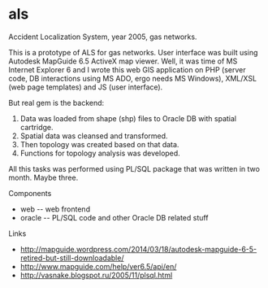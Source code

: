als
===

Accident Localization System, year 2005, gas networks.

This is a prototype of ALS for gas networks.
User interface was built using Autodesk MapGuide 6.5 ActiveX map viewer.
Well, it was time of MS Internet Explorer 6 and I wrote this web GIS application on
PHP (server code, DB interactions using MS ADO, ergo needs MS Windows),
XML/XSL (web page templates) and JS (user interface).

But real gem is the backend:

1. Data was loaded from shape (shp) files to Oracle DB with spatial cartridge.
2. Spatial data was cleansed and transformed.
3. Then topology was created based on that data.
4. Functions for topology analysis was developed.

All this tasks was performed using PL/SQL package that was written in two month. Maybe three.

Components

* web -- web frontend
* oracle -- PL/SQL code and other Oracle DB related stuff

Links

* http://mapguide.wordpress.com/2014/03/18/autodesk-mapguide-6-5-retired-but-still-downloadable/
* http://www.mapguide.com/help/ver6.5/api/en/
* http://vasnake.blogspot.ru/2005/11/plsql.html

